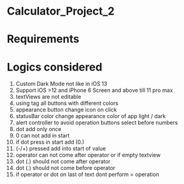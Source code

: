 #  Calculator_Project_2
# Requirements
# Logics considered
1. Custom Dark Mode not like in iOS 13
2. Support iOS  >12 and iPhone 6 Screen and above till 11 pro max
3. textViews are not editable
4. using tag all buttons with different colors
5. appearance button change icon on click
6. statusBar color change appearance color of app light / dark
7. alert controller to avoid operation buttons select before numbers
8. dot add only once
9. 0 can not add in start
10. if dot press in start add (0.)
11. (-/+) pressed add into start of value
12. operator can not come after operator or if empty textview
13. dot (.) should not come after operator
14. dot (.) should not come before operator
15. if operator or dot on last of text dont perform = operation








